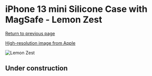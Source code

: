# iPhone 13 mini Silicone Case with MagSafe - Lemon Zest

[Return to previous page](/iphone_13)

[High-resolution image from Apple](https://store.storeimages.cdn-apple.com/8756/as-images.apple.com/is/MN5X3?wid=4500&hei=4500&fmt=png)

<div style="width: 512px"><img src="/almost_uncompressed/MN5X3.webp" alt="Lemon Zest"></div>

## Under construction
